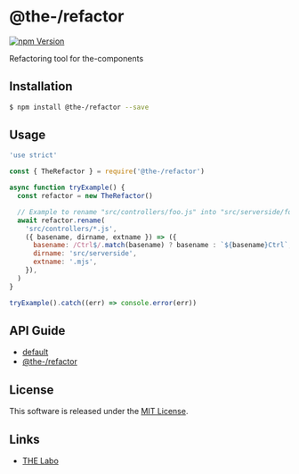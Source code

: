 @the-/refactor
==========

<!---
This file is generated by the-tmpl. Do not update manually.
--->

<!-- Badge Start -->
<a name="badges"></a>

[![npm Version][bd_npm_shield_url]][bd_npm_url]

[bd_repo_url]: https://github.com/the-labo/th-erefactor
[bd_travis_url]: http://travis-ci.org/the-labo/th-erefactor
[bd_travis_shield_url]: http://img.shields.io/travis/the-labo/th-erefactor.svg?style=flat
[bd_travis_com_url]: http://travis-ci.com/the-labo/th-erefactor
[bd_travis_com_shield_url]: https://api.travis-ci.com/the-labo/th-erefactor.svg?token=
[bd_license_url]: https://github.com/the-labo/th-erefactor/blob/master/LICENSE
[bd_npm_url]: http://www.npmjs.org/package/@the-/refactor
[bd_npm_shield_url]: http://img.shields.io/npm/v/@the-/refactor.svg?style=flat
[bd_standard_url]: http://standardjs.com/
[bd_standard_shield_url]: https://img.shields.io/badge/code%20style-standard-brightgreen.svg

<!-- Badge End -->


<!-- Description Start -->
<a name="description"></a>

Refactoring tool for the-components

<!-- Description End -->


<!-- Overview Start -->
<a name="overview"></a>



<!-- Overview End -->


<!-- Sections Start -->
<a name="sections"></a>

<!-- Section from "doc/readme/01.Installation.md.hbs" Start -->

<a name="section-doc-readme-01-installation-md"></a>

Installation
-----

```bash
$ npm install @the-/refactor --save
```


<!-- Section from "doc/readme/01.Installation.md.hbs" End -->

<!-- Section from "doc/readme/02.Usage.md.hbs" Start -->

<a name="section-doc-readme-02-usage-md"></a>

Usage
---------

```javascript
'use strict'

const { TheRefactor } = require('@the-/refactor')

async function tryExample() {
  const refactor = new TheRefactor()

  // Example to rename "src/controllers/foo.js" into "src/serverside/fooCtrl.mjs"
  await refactor.rename(
    'src/controllers/*.js',
    ({ basename, dirname, extname }) => ({
      basename: /Ctrl$/.match(basename) ? basename : `${basename}Ctrl`,
      dirname: 'src/serverside',
      extname: '.mjs',
    }),
  )
}

tryExample().catch((err) => console.error(err))

```


<!-- Section from "doc/readme/02.Usage.md.hbs" End -->

<!-- Section from "doc/readme/03.API.md.hbs" Start -->

<a name="section-doc-readme-03-api-md"></a>

## API Guide

- [default](./doc/api/api.md#module_default)
- [@the-/refactor](./doc/api/api.md#module_@the-/refactor)


<!-- Section from "doc/readme/03.API.md.hbs" End -->


<!-- Sections Start -->


<!-- LICENSE Start -->
<a name="license"></a>

License
-------
This software is released under the [MIT License](https://github.com/the-labo/th-erefactor/blob/master/LICENSE).

<!-- LICENSE End -->


<!-- Links Start -->
<a name="links"></a>

Links
------

+ [THE Labo][the_labo_url]

[the_labo_url]: https://github.com/the-labo

<!-- Links End -->
